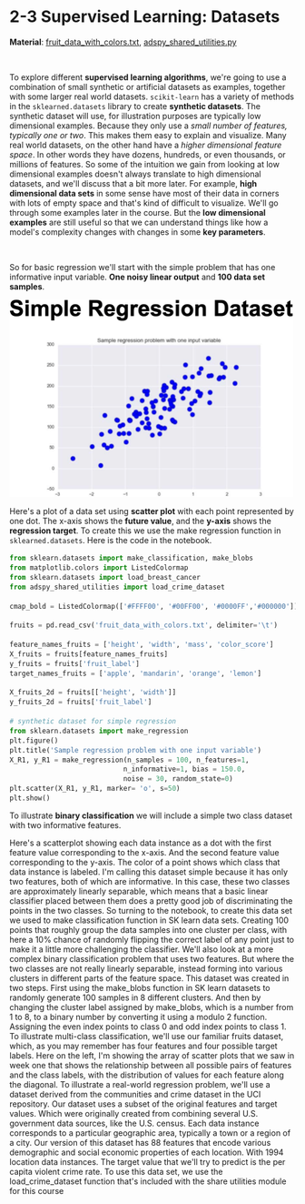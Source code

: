 # 2-3 Supervised Learning: Datasets

**Material**: [fruit_data_with_colors.txt](https://github.com/siyinghan/Notes/blob/master/Applied%20Data%20Science%20with%20Python%20(Coursera%20Specialization)/03%20Applied%20Machine%20Learning%20in%20Python/Material/fruit_data_with_colors.txt), [adspy_shared_utilities.py](https://github.com/siyinghan/Notes/blob/master/Applied%20Data%20Science%20with%20Python%20(Coursera%20Specialization)/03%20Applied%20Machine%20Learning%20in%20Python/Material/adspy_shared_utilities.py)

<br/>

To explore different **supervised learning algorithms**, we're going to use a combination of small synthetic or artificial datasets as examples, together with some larger real world datasets. `scikit-learn` has a variety of methods in the `sklearned.datasets` library to create **synthetic datasets**. The synthetic dataset will use, for illustration purposes are typically low dimensional examples. Because they only use a *small number of features, typically one or two*. This makes them easy to explain and visualize. Many real world datasets, on the other hand have a *higher dimensional feature space*. In other words they have dozens, hundreds, or even thousands, or millions of features. So some of the intuition we gain from looking at low dimensional examples doesn't always translate to high dimensional datasets, and we'll discuss that a bit more later. For example, **high dimensional data sets** in some sense have most of their data in corners with lots of empty space and that's kind of difficult to visualize. We'll go through some examples later in the course. But the **low dimensional examples** are still useful so that we can understand things like how a model's complexity changes with changes in some **key parameters**.

<br/>

So for basic regression we'll start with the simple problem that has one informative input variable. **One noisy linear output** and **100 data set samples**.

<img src='https://github.com/siyinghan/Notes/raw/master/Applied%20Data%20Science%20with%20Python%20(Coursera%20Specialization)/03%20Applied%20Machine%20Learning%20in%20Python/Image/083.png' alt='083' width='500px'/>

Here's a plot of a data set using **scatter plot** with each point represented by one dot. The x-axis shows the **future value**, and the **y-axis** shows the **regression target**. To create this we use the make regression function in `sklearned.datasets`. Here is the code in the notebook.

```python
from sklearn.datasets import make_classification, make_blobs
from matplotlib.colors import ListedColormap
from sklearn.datasets import load_breast_cancer
from adspy_shared_utilities import load_crime_dataset

cmap_bold = ListedColormap(['#FFFF00', '#00FF00', '#0000FF','#000000'])

fruits = pd.read_csv('fruit_data_with_colors.txt', delimiter='\t')

feature_names_fruits = ['height', 'width', 'mass', 'color_score']
X_fruits = fruits[feature_names_fruits]
y_fruits = fruits['fruit_label']
target_names_fruits = ['apple', 'mandarin', 'orange', 'lemon']

X_fruits_2d = fruits[['height', 'width']]
y_fruits_2d = fruits['fruit_label']

# synthetic dataset for simple regression
from sklearn.datasets import make_regression
plt.figure()
plt.title('Sample regression problem with one input variable')
X_R1, y_R1 = make_regression(n_samples = 100, n_features=1,
                            n_informative=1, bias = 150.0,
                            noise = 30, random_state=0)
plt.scatter(X_R1, y_R1, marker= 'o', s=50)
plt.show()
```

To illustrate **binary classification** we will include a simple two class dataset with two informative features.



Here's a scatterplot showing each data instance as a dot with the first feature value corresponding to the x-axis. And the second feature value corresponding to the y-axis. The color of a point shows which class that data instance is labeled. I'm calling this dataset simple because it has only two features, both of which are informative. In this case, these two classes are approximately linearly separable, which means that a basic linear classifier placed between them does a pretty good job of discriminating the points in the two classes. So turning to the notebook, to create this data set we used to make classification function in SK learn data sets. Creating 100 points that roughly group the data samples into one cluster per class, with here a 10% chance of randomly flipping the correct label of any point just to make it a little more challenging the classifier. We'll also look at a more complex binary classification problem that uses two features. But where the two classes are not really linearly separable, instead forming into various clusters in different parts of the feature space. This dataset was created in two steps. First using the make_blobs function in SK learn datasets to randomly generate 100 samples in 8 different clusters. And then by changing the cluster label assigned by make_blobs, which is a number from 1 to 8, to a binary number by converting it using a modulo 2 function. Assigning the even index points to class 0 and odd index points to class 1. To illustrate multi-class classification, we'll use our familiar fruits dataset, which, as you may remember has four features and four possible target labels. Here on the left, I'm showing the array of scatter plots that we saw in week one that shows the relationship between all possible pairs of features and the class labels, with the distribution of values for each feature along the diagonal. To illustrate a real-world regression problem, we'll use a dataset derived from the communities and crime dataset in the UCI repository. Our dataset uses a subset of the original features and target values. Which were originally created from combining several U.S. government data sources, like the U.S. census. Each data instance corresponds to a particular geographic area, typically a town or a region of a city. Our version of this dataset has 88 features that encode various demographic and social economic properties of each location. With 1994 location data instances. The target value that we'll try to predict is the per capita violent crime rate. To use this data set, we use the load_crime_dataset function that's included with the share utilities module for this course